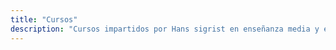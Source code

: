 ```yaml
---
title: "Cursos"
description: "Cursos impartidos por Hans sigrist en enseñanza media y en docencia universitaria."
---
```

